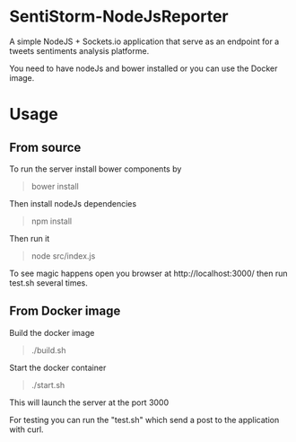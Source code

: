 # SentiStorm-NodeJsReporter

A simple  NodeJS + Sockets.io application that serve as an endpoint for a tweets sentiments analysis platforme.

You need to have nodeJs and bower installed or you can use the Docker image.

# Usage

## From source
To run the server install bower components by
 > bower install

Then install nodeJs dependencies

 > npm install

Then run it

 > node src/index.js

To see magic happens open you browser at http://localhost:3000/   then run test.sh several times.

## From Docker image

Build the docker image

 > ./build.sh

Start the docker container

 > ./start.sh

This will launch the server at the port 3000

For testing you can run the "test.sh" which send a post to the application with curl.
